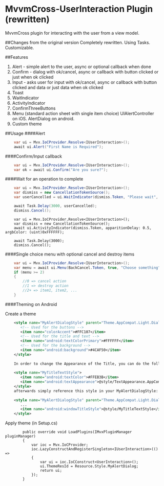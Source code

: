 MvvmCross-UserInteraction Plugin (rewritten)
============================================

MvvmCross plugin for interacting with the user from a view model.

##Changes from the original version
Completely rewritten. Using Tasks. Customizable.

##Features
1. Alert - simple alert to the user, async or optional callback when done
2. Confirm - dialog with ok/cancel, async or callback with button clicked or just when ok clicked
3. Input - asks user for input with ok/cancel, async or callback with button clicked and data or just data when ok clicked
4. Toast
5. WaitIndicator
6. ActivityIndicator
7. ConfirmThreeButtons
8. Menu (standard action sheet with single item choice) UIAlertController on iOS. AlertDialog on android.
9. Custom theme

##Usage
####Alert
```csharp
	var ui = Mvx.IoCProvider.Resolve<IUserInteraction>();
	await ui.Alert("First Name is Required");
```

####Confirm/Input callback
```csharp
	var ui = Mvx.IoCProvider.Resolve<IUserInteraction>();
	var ok = await ui.Confirm("Are you sure?");
```

####Wait for an operation to complete
```csharp
	var ui = Mvx.IoCProvider.Resolve<IUserInteraction>();
    var dismiss = new CancellationTokenSource();
    var userCancelled = ui.WaitIndicator(dismiss.Token, "Please wait", "Loggin in");

    await Task.Delay(3000, userCancelled);
    dismiss.Cancel();
```

```
	var ui = Mvx.IoCProvider.Resolve<IUserInteraction>();
    var dismiss = new CancellationTokenSource();
	await ui.ActivityIndicator(dismiss.Token, apparitionDelay: 0.5, argbColor: (uint)0xFFFFFF);

    await Task.Delay(3000);
    dismiss.Cancel();
```

####Single choice menu with optional cancel and destroy items
```csharp
	var ui = Mvx.IoCProvider.Resolve<IUserInteraction>();
    var menu = await ui.Menu(BackCancel.Token, true, "Choose something", "Cancel", null, "item1", "item2"); //You can add as many items as your want
    if (menu >= 2)
	{
		//0 => cancel action
		//1 => destroy action
		//2+ => item1, item2, ...
	}
```

####Theming on Android

Create a theme

```xml
    <style name="MyAlertDialogStyle" parent="Theme.AppCompat.Light.Dialog.Alert">
       <!-- Used for the buttons -->
       <item name="colorAccent">#FFC107</item>
       <!-- Used for the title and text -->
       <item name="android:textColorPrimary">#FFFFFF</item>
       <!-- Used for the background -->
       <item name="android:background">#4CAF50</item>
    </style>
    
    In order to change the Appearance of the Title, you can do the following. First add a new style:
    
    <style name="MyTitleTextStyle">
       <item name="android:textColor">#FFEB3B</item>
       <item name="android:textAppearance">@style/TextAppearance.AppCompat.Title</item>
    </style>
    afterwards simply reference this style in your MyAlertDialogStyle:
    
    <style name="MyAlertDialogStyle" parent="Theme.AppCompat.Light.Dialog.Alert">
       ...
       <item name="android:windowTitleStyle">@style/MyTitleTextStyle</item>
    </style>    
```

Apply theme (in Setup.cs)

```
        public override void LoadPlugins(IMvxPluginManager pluginManager)
        {
            var ioc = Mvx.IoCProvider;
            ioc.LazyConstructAndRegisterSingleton<IUserInteraction>(() =>
            {
                var ui = ioc.IoCConstruct<UserInteraction>();
                ui.ThemeResId = Resource.Style.MyAlertDialog;
                return ui;
            });
        }
```

